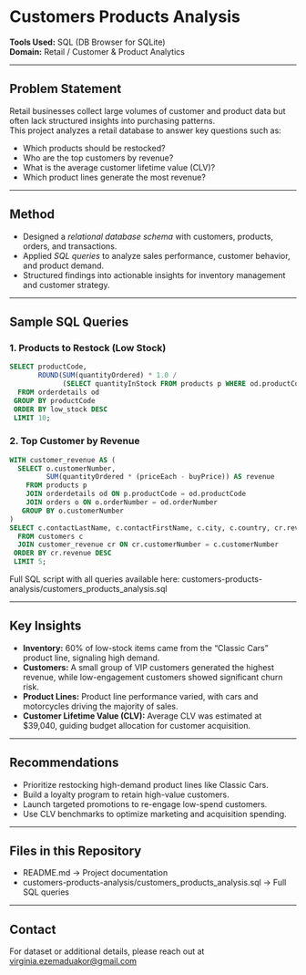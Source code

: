 # Customers Products Analysis  

**Tools Used:** SQL (DB Browser for SQLite)  
**Domain:** Retail / Customer & Product Analytics  

---

## Problem Statement  
Retail businesses collect large volumes of customer and product data but often lack structured insights into purchasing patterns.  
This project analyzes a retail database to answer key questions such as:  
- Which products should be restocked?  
- Who are the top customers by revenue?  
- What is the average customer lifetime value (CLV)?  
- Which product lines generate the most revenue?  

---

## Method  
- Designed a *relational database schema* with customers, products, orders, and transactions.  
- Applied *SQL queries* to analyze sales performance, customer behavior, and product demand.  
- Structured findings into actionable insights for inventory management and customer strategy.  

---

## Sample SQL Queries  

### 1. Products to Restock (Low Stock)  
```sql
SELECT productCode,
       ROUND(SUM(quantityOrdered) * 1.0 /
             (SELECT quantityInStock FROM products p WHERE od.productCode = p.productCode), 2) AS low_stock
  FROM orderdetails od
 GROUP BY productCode
 ORDER BY low_stock DESC
 LIMIT 10;

```

### 2. Top Customer by Revenue
```sql
WITH customer_revenue AS (
  SELECT o.customerNumber,
         SUM(quantityOrdered * (priceEach - buyPrice)) AS revenue
    FROM products p
    JOIN orderdetails od ON p.productCode = od.productCode
    JOIN orders o ON o.orderNumber = od.orderNumber
   GROUP BY o.customerNumber
)
SELECT c.contactLastName, c.contactFirstName, c.city, c.country, cr.revenue
  FROM customers c
  JOIN customer_revenue cr ON cr.customerNumber = c.customerNumber
 ORDER BY cr.revenue DESC
 LIMIT 5;

```
Full SQL script with all queries available here:
customers-products-analysis/customers_products_analysis.sql

---

## Key Insights

- **Inventory:** 60% of low-stock items came from the “Classic Cars” product line, signaling high demand.
- **Customers:** A small group of VIP customers generated the highest revenue, while low-engagement customers showed significant churn risk.
- **Product Lines:** Product line performance varied, with cars and motorcycles driving the majority of sales.
- **Customer Lifetime Value (CLV):** Average CLV was estimated at $39,040, guiding budget allocation for customer acquisition.

---

## Recommendations

- Prioritize restocking high-demand product lines like Classic Cars.
- Build a loyalty program to retain high-value customers.
- Launch targeted promotions to re-engage low-spend customers.
- Use CLV benchmarks to optimize marketing and acquisition spending.

---

## Files in this Repository

- README.md → Project documentation
- customers-products-analysis/customers_products_analysis.sql → Full SQL queries

---

## Contact

For dataset or additional details, please reach out at virginia.ezemaduakor@gmail.com
